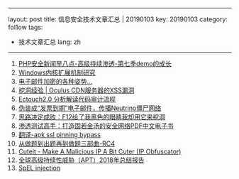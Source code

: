 
---
layout: post
title: 信息安全技术文章汇总 | 20190103
key: 20190103
category: fol1ow
tags:
  - 技术文章汇总
lang: zh
---
1. [PHP安全新闻早八点-高级持续渗透-第七季demo的成长](https://micropoor.blogspot.com/2019/01/php-demo.html)
2. [Windows内核扩展机制研究](https://www.anquanke.com/post/id/169072)
3. [电子邮件加密的各种姿势…](http://www.mottoin.com/sole/view/133806.html)
4. [挖洞经验 \| Oculus CDN服务器的XSS漏洞](https://www.freebuf.com/vuls/191905.html)
5. [Ectouch2.0 分析解读代码审计流程](https://www.anquanke.com/post/id/168991)
6. [伪装成“发票到期”电子邮件，传播Neutrino僵尸网络](https://www.freebuf.com/articles/terminal/192981.html)
7. [思路决定成败：F12给了我黑色的眼睛我却用它来挖洞](https://www.freebuf.com/vuls/193146.html)
8. [渗透测试高手：打造固若金汤的安全网络PDF中文电子书](https://bbs.ichunqiu.com/thread-49155-1-1.html)
9. [翻译-apk ssl pinning bypass](https://www.52pojie.cn/thread-848126-1-1.html)
10. [从做题到出题再到做题三部曲-RC4](http://xz.aliyun.com/t/3753)
11. [Cuteit - Make A Malicious IP A Bit Cuter (IP Obfuscator)](http://www.kitploit.com/2019/01/cuteit-make-malicious-ip-bit-cuter-ip.html)
12. [全球高级持续性威胁（APT）2018年总结报告](https://paper.seebug.org/783/)
13. [SpEL injection](https://cryin.github.io//blog/SpEL%20injection/)